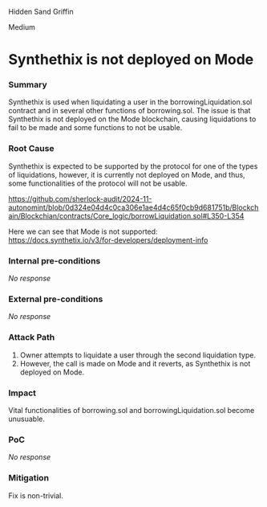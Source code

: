 Hidden Sand Griffin

Medium

# Synthethix is not deployed on Mode

### Summary

Synthethix is used when liquidating a user in the borrowingLiquidation.sol contract and in several other functions of borrowing.sol. The issue is that Synthethix is not deployed on the Mode blockchain, causing liquidations to fail to be made and some functions to not be usable.

### Root Cause

Synthethix is expected to be supported by the protocol for one of the types of liquidations, however, it is currently not deployed on Mode, and thus, some functionalities of the protocol will not be usable.

https://github.com/sherlock-audit/2024-11-autonomint/blob/0d324e04d4c0ca306e1ae4d4c65f0cb9d681751b/Blockchain/Blockchian/contracts/Core_logic/borrowLiquidation.sol#L350-L354

Here we can see that Mode is not supported:
https://docs.synthetix.io/v3/for-developers/deployment-info

### Internal pre-conditions

_No response_

### External pre-conditions

_No response_

### Attack Path

1. Owner attempts to liquidate a user through the second liquidation type.
2. However, the call is made on Mode and it reverts, as Synthethix is not deployed on Mode.

### Impact

Vital functionalities of borrowing.sol and borrowingLiquidation.sol become unusuable.

### PoC

_No response_

### Mitigation

Fix is non-trivial.